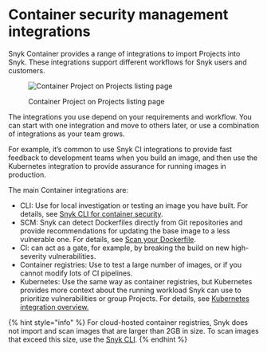 # Container security management integrations

Snyk Container provides a range of integrations to import Projects into Snyk. These integrations support different workflows for Snyk users and customers.

<figure><img src="../../.gitbook/assets/Snyk container integrations.png" alt="Container Project on Projects listing page"><figcaption><p>Container Project on Projects listing page</p></figcaption></figure>

The integrations you use depend on your requirements and workflow. You can start with one integration and move to others later, or use a combination of integrations as your team grows.

For example, it’s common to use Snyk CI integrations to provide fast feedback to development teams when you build an image, and then use the Kubernetes integration to provide assurance for running images in production.

The main Container integrations are:

* CLI: Use for local investigation or testing an image you have built. For details, see [Snyk CLI for container security](../../snyk-cli/scan-and-maintain-projects-using-the-cli/snyk-cli-for-snyk-container/).
* SCM: Snyk can detect Dockerfiles directly from Git repositories and provide recommendations for updating the base image to a less vulnerable one. For details, see [Scan your Dockerfile](../../scan-using-snyk/snyk-container/scan-your-dockerfile/).
* CI: can act as a gate, for example, by breaking the build on new high-severity vulnerabilities.
* Container registries: Use to test a large number of images, or if you cannot modify lots of CI pipelines.
* Kubernetes: Use the same way as container registries, but Kubernetes provides more context about the running workload Snyk can use to prioritize vulnerabilities or group Projects. For details, see [Kubernetes integration overview.](../../scan-using-snyk/snyk-container/integrate-with-kubernetes/overview-of-the-kubernetes-integration/)

{% hint style="info" %}
For cloud-hosted container registries, Snyk does not import and scan images that are larger than 2GB in size. To scan images that exceed this size, use the [Snyk CLI](../../snyk-cli/scan-and-maintain-projects-using-the-cli/snyk-cli-for-snyk-container/).
{% endhint %}
